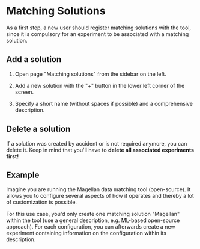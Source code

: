 # Matching Solutions

As a first step, a new user should register matching solutions with the tool, since it is compulsory for an experiment
to be associated with a matching solution.

## Add a solution

1. Open page "Matching solutions" from the sidebar on the left.

2. Add a new solution with the "+" button in the lower left corner of the screen.

3. Specify a short name (without spaces if possible) and a comprehensive description.

## Delete a solution

If a solution was created by accident or is not required anymore, you can delete it. Keep in mind that you'll have to
**delete all associated experiments first!**

## Example

Imagine you are running the Magellan data matching tool (open-source). It allows you to configure several aspects of how
it operates and thereby a lot of customization is possible.

For this use case, you'd only create one matching solution "Magellan" within the tool (use a general description, e.g. ML-based open-source approach). For each configuration, you can
afterwards create a new experiment containing information on the configuration within its description.